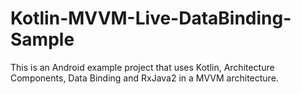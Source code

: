 # Kotlin-MVVM-Live-DataBinding-Sample

This is an Android example project that uses Kotlin, Architecture Components,
Data Binding and RxJava2 in a MVVM architecture.

